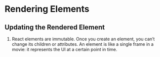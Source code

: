# Rendering Elements

## Updating the Rendered Element
1. React elements are immutable. Once you create an element, you can’t change
its children or attributes. An element is like a single frame in a movie: it
represents the UI at a certain point in time.

